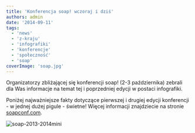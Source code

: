 ```yaml
---
title: 'Konferencja soap! wczoraj i dziś'
authors: admin
date: '2014-09-11'
tags:
  - 'news'
  - 'z-kraju'
  - 'infografiki'
  - 'konferencje'
  - 'społeczność'
  - 'soap'
coverImage: 'soap.jpg'
---
```


Organizatorzy zbliżającej się konferencji soap! (2-3 października) zebrali dla
Was informacje na temat tej i poprzedniej edycji w postaci infografiki.

<!--truncate-->

Poniżej najważniejsze fakty dotyczące pierwszej i drugiej edycji konferencji - w
jednej dużej pigule - świetne! Więcej informacji znajdziecie na stronie
[soapconf.com](http://soapconf.com/).

![soap-2013-2014mini](images/soap-2013-2014mini.png)
